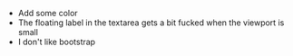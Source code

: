 * Add some color
* The floating label in the textarea gets a bit fucked when the viewport is small
* I don't like bootstrap

